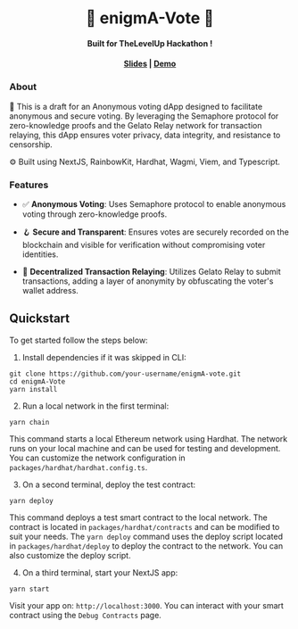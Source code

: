 <h1 align="center"> 🤫 enigmA-Vote 🤫</h1>
  <h4 align="center">Built for TheLevelUp Hackathon !</h4>

<h4 align="center">
  <a href="https://www.canva.com/design/DAGM5T86daQ/HCFXclyE3jIqX7A-uA68hw/edit?utm_content=DAGM5T86daQ&utm_campaign=designshare&utm_medium=link2&utm_source=sharebutton">Slides</a> |
  <a href="https://scaffoldeth.io">Demo</a>
</h4>

### About

🧪 This is a draft for an Anonymous voting dApp designed to facilitate anonymous and secure voting. By leveraging the Semaphore protocol for zero-knowledge proofs and the Gelato Relay network for transaction relaying, this dApp ensures voter privacy, data integrity, and resistance to censorship.

⚙️ Built using NextJS, RainbowKit, Hardhat, Wagmi, Viem, and Typescript.

### Features

- ✅ **Anonymous Voting**: Uses Semaphore protocol to enable anonymous voting through zero-knowledge proofs.

- 🪝 **Secure and Transparent**: Ensures votes are securely recorded on the blockchain and visible for verification without compromising voter identities.

- 🧱 **Decentralized Transaction Relaying**: Utilizes Gelato Relay to submit transactions, adding a layer of anonymity by obfuscating the voter's wallet address.

## Quickstart

To get started follow the steps below:

1. Install dependencies if it was skipped in CLI:

```
git clone https://github.com/your-username/enigmA-vote.git
cd enigmA-Vote
yarn install
```

2. Run a local network in the first terminal:

```
yarn chain
```

This command starts a local Ethereum network using Hardhat. The network runs on your local machine and can be used for testing and development. You can customize the network configuration in `packages/hardhat/hardhat.config.ts`.

3. On a second terminal, deploy the test contract:

```
yarn deploy
```

This command deploys a test smart contract to the local network. The contract is located in `packages/hardhat/contracts` and can be modified to suit your needs. The `yarn deploy` command uses the deploy script located in `packages/hardhat/deploy` to deploy the contract to the network. You can also customize the deploy script.

4. On a third terminal, start your NextJS app:

```
yarn start
```

Visit your app on: `http://localhost:3000`. You can interact with your smart contract using the `Debug Contracts` page.
